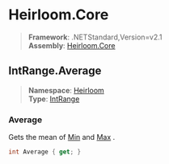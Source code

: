 # Heirloom.Core

> **Framework**: .NETStandard,Version=v2.1  
> **Assembly**: [Heirloom.Core][0]  

## IntRange.Average

> **Namespace**: [Heirloom][0]  
> **Type**: [IntRange][1]  

### Average

Gets the mean of [Min][2] and [Max][3] .

```cs
int Average { get; }
```

[0]: ../Heirloom.Core.md
[1]: Heirloom.IntRange.md
[2]: Heirloom.IntRange.Min.md
[3]: Heirloom.IntRange.Max.md
